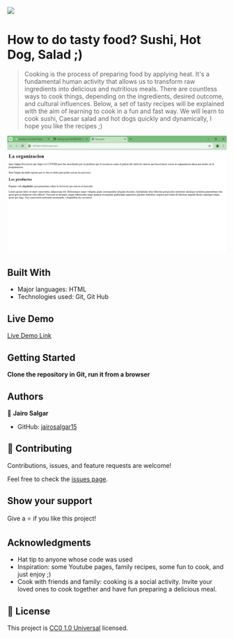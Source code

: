 ![](https://img.shields.io/badge/Uneweb-blue)

# How to do tasty food? Sushi, Hot Dog, Salad ;)

>Cooking is the process of preparing food by applying heat. It's a fundamental human activity that allows us to transform raw ingredients into delicious and nutritious meals. There are countless ways to cook things, depending on the ingredients, desired outcome, and cultural influences. Below, a set of tasty recipes will be explained with the aim of learning to cook in a fun and fast way. We will learn to cook sushi, Caesar salad and hot dogs quickly and dynamically, I hope you like the recipes ;)

![screenshot](/Screenshot_1.png)

## Built With

- Major languages: HTML
- Technologies used: Git, Git Hub

## Live Demo

[Live Demo Link](https://github.com/jairosalgar15/Working-with-Text.git)

## Getting Started

**Clone the repository in Git, run it from a browser**

## Authors

👤 **Jairo Salgar**

- GitHub: [jairosalgar15](https://github.com/jairosalgar15/Working-with-Text.git)


## 🤝 Contributing

Contributions, issues, and feature requests are welcome!

Feel free to check the [issues page](https://github.com/jairosalgar15/Working-with-Text.git).

## Show your support

Give a ⭐️ if you like this project!

## Acknowledgments

- Hat tip to anyone whose code was used
- Inspiration: some Youtube pages, family recipes, some fun to cook, and just enjoy ;)
- Cook with friends and family: cooking is a social activity. Invite your loved ones to cook together and have fun preparing a delicious meal.

## 📝 License

This project is [CC0 1.0 Universal](LICENSE) licensed.